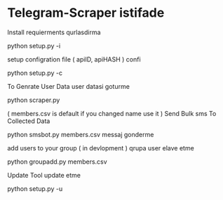 # Telegram-Scraper istifade

Install requierments qurlasdirma

 python setup.py -i

setup configration file ( apiID, apiHASH ) confi

python setup.py -c

To Genrate User Data user datasi goturme

python scraper.py

( members.csv is default if you changed name use it )
Send Bulk sms To Collected Data

python smsbot.py members.csv messaj gonderme

add users to your group ( in devlopment ) qrupa user elave etme

python groupadd.py members.csv 

Update Tool update etme

python setup.py -u
